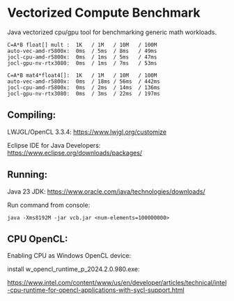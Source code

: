 # Vectorized Compute Benchmark

Java vectorized cpu/gpu tool for benchmarking generic math workloads.

```
C=A*B float[] mult :  1K   / 1M   / 10M   / 100M
auto-vec-amd-r5800x:  0ms  / 5ms  / 8ms   / 49ms
jocl-cpu-amd-r5800x:  0ms  / 1ms  / 5ms   / 47ms
jocl-gpu-nv-rtx3080:  0ms  / 1ms  / 7ms   / 53ms
```

```
C=A*B mat4*float4[]:  1K   / 1M   / 10M   / 100M
auto-vec-amd-r5800x:  0ms  / 18ms / 56ms  / 442ms
jocl-cpu-amd-r5800x:  0ms  / 2ms  / 14ms  / 136ms
jocl-gpu-nv-rtx3080:  0ms  / 3ms  / 22ms  / 197ms
```

Compiling:
----------------

LWJGL/OpenCL 3.3.4: https://www.lwjgl.org/customize

Eclipse IDE for Java Developers: https://www.eclipse.org/downloads/packages/

Running:
----------------

Java 23 JDK: https://www.oracle.com/java/technologies/downloads/

Run command from console:
```
java -Xms8192M -jar vcb.jar <num-elements=100000000>
```

CPU OpenCL:
----------------
Enabling CPU as Windows OpenCL device:

install w_opencl_runtime_p_2024.2.0.980.exe:

https://www.intel.com/content/www/us/en/developer/articles/technical/intel-cpu-runtime-for-opencl-applications-with-sycl-support.html
